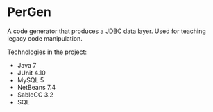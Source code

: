 PerGen
======

A code generator that produces a JDBC data layer. Used for teaching legacy code manipulation.

Technologies in the project:
* Java 7
* JUnit 4.10
* MySQL 5
* NetBeans 7.4
* SableCC 3.2
* SQL